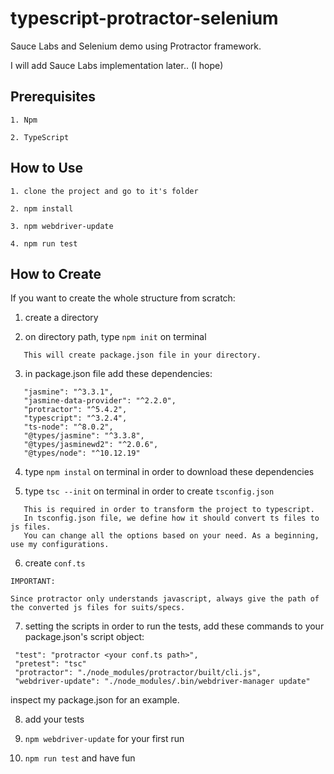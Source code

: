 # typescript-protractor-selenium
Sauce Labs and Selenium demo using Protractor framework.

I will add Sauce Labs implementation later.. (I hope)

## Prerequisites
```
1. Npm

2. TypeScript
```

## How to Use 
```text
1. clone the project and go to it's folder

2. npm install

3. npm webdriver-update

4. npm run test
```

## How to Create
If you want to create the whole structure from scratch:

1. create a directory

2. on directory path, type `npm init` on terminal
```text
   This will create package.json file in your directory.
```

3. in package.json file add these dependencies:
```
   "jasmine": "^3.3.1",
   "jasmine-data-provider": "^2.2.0",
   "protractor": "^5.4.2",
   "typescript": "^3.2.4",
   "ts-node": "^8.0.2",
   "@types/jasmine": "^3.3.8",
   "@types/jasminewd2": "^2.0.6",
   "@types/node": "^10.12.19"
```

4. type `npm instal` on terminal in order to download these dependencies

5. type `tsc --init` on terminal in order to create `tsconfig.json`
```text
   This is required in order to transform the project to typescript.
   In tsconfig.json file, we define how it should convert ts files to js files.
   You can change all the options based on your need. As a beginning, use my configurations.
``` 
6. create `conf.ts`  

```text
IMPORTANT:

Since protractor only understands javascript, always give the path of the converted js files for suits/specs.
```

7. setting the scripts
   in order to run the tests, add these commands to your package.json's script object:
```
 "test": "protractor <your conf.ts path>",
 "pretest": "tsc"
 "protractor": "./node_modules/protractor/built/cli.js",
 "webdriver-update": "./node_modules/.bin/webdriver-manager update"
```
      
   inspect my package.json for an example.

8. add your tests

9. `npm webdriver-update` for your first run

10. `npm run test` and have fun
